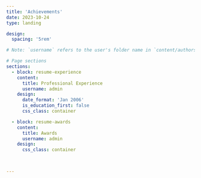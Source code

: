 ```yaml
---
title: 'Achievements'
date: 2023-10-24
type: landing

design:
  spacing: '5rem'

# Note: `username` refers to the user's folder name in `content/authors/`

# Page sections
sections:
  - block: resume-experience
    content:
      title: Professional Experience
      username: admin
    design:
      date_format: 'Jan 2006'
      is_education_first: false
      css_class: container

  - block: resume-awards
    content:
      title: Awards
      username: admin
    design:
      css_class: container


      
---
```

